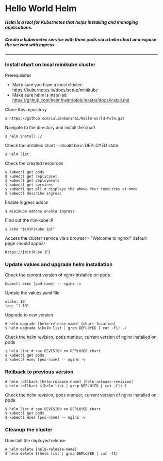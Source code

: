 # Hello World Helm

##### Helm is a tool for Kubernetes that helps installing and managing applications. 
##### Create a kubernetes service with three pods via a helm chart and expose the service with ingress.

--- 

### Install chart on local minikube cluster

Prerequisites

* Make sure you have a local cluster: https://kubernetes.io/docs/setup/minikube
* Make sure helm is installed: https://github.com/helm/helm/blob/master/docs/install.md

Clone this repository

    $ https://github.com/iulianbaranai/hello-world-helm.git

Navigate to the directory and install the chart

    $ helm install ./

Check the installed chart - should be in DEPLOYED state

    $ helm list 

Check the created resources

    $ kubectl get pods
    $ kubectl get replicaset
    $ kubectl get deployments
    $ kubectl get services
    $ kubectl get all # displays the above four resources at once
    $ kubectl describe ingress 

Enable Ingress addon

    $ minikube addons enable ingress
    
Find out the minikube IP

    $ echo "$(minikube ip)"

Access the cluster service via a browser - "Welcome to nginx!" default page should appear

    https://[minikube IP]

### Update values and upgrade helm installation

Check the current version of nginx installed on pods

    kubectl exec [pod-name] -- nginx -v

Update the values.yaml file

    scale: 10
    tag: "1.13"

Upgrade to new version

    # helm upgrade [helm-release-name] [chart-location]
    $ helm upgrade $(helm list | grep DEPLOYED | cut -f1) ./

Check the helm revision, pods number, current version of nginx installed on pods

    $ helm list # see REVISION on DEPLOYED chart
    $ kubectl get pods
    $ kubectl exec [pod-name] -- nginx -v

### Rollback to previous version

    # helm rollback [helm-release-name] [helm-release-revision]
    $ helm rollback $(helm list | grep DEPLOYED | cut -f1) 1

Check the helm revision, pods number, current version of nginx installed on pods

    $ helm list # see REVISION on DEPLOYED chart
    $ kubectl get pods
    $ kubectl exec [pod-name] -- nginx -v

### Cleanup the cluster

Uninstall the deployed release

    # helm delete [helm-release-name]
    $ helm delete $(helm list | grep DEPLOYED | cut -f1)
